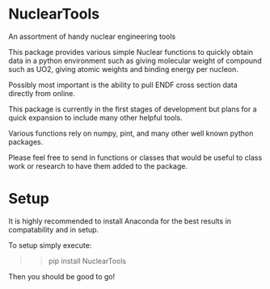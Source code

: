 # NuclearTools
An assortment of handy nuclear engineering tools

This package provides various simple Nuclear functions to quickly obtain data in a python environment such
as giving molecular weight of compound such as UO2, giving atomic weights and binding energy per nucleon.

Possibly most important is the ability to pull ENDF cross section data directly from online.

This package is currently in the first stages of development but plans for a quick expansion to include many
other helpful tools.

Various functions rely on numpy, pint, and many other well known python packages.  

Please feel free to send in functions or classes that would be useful to class work or research to have
them added to the package.

# Setup

It is highly recommended to install Anaconda for the best results in compatability and in setup.

To setup simply execute:
>> pip install NuclearTools

Then you should be good to go!

